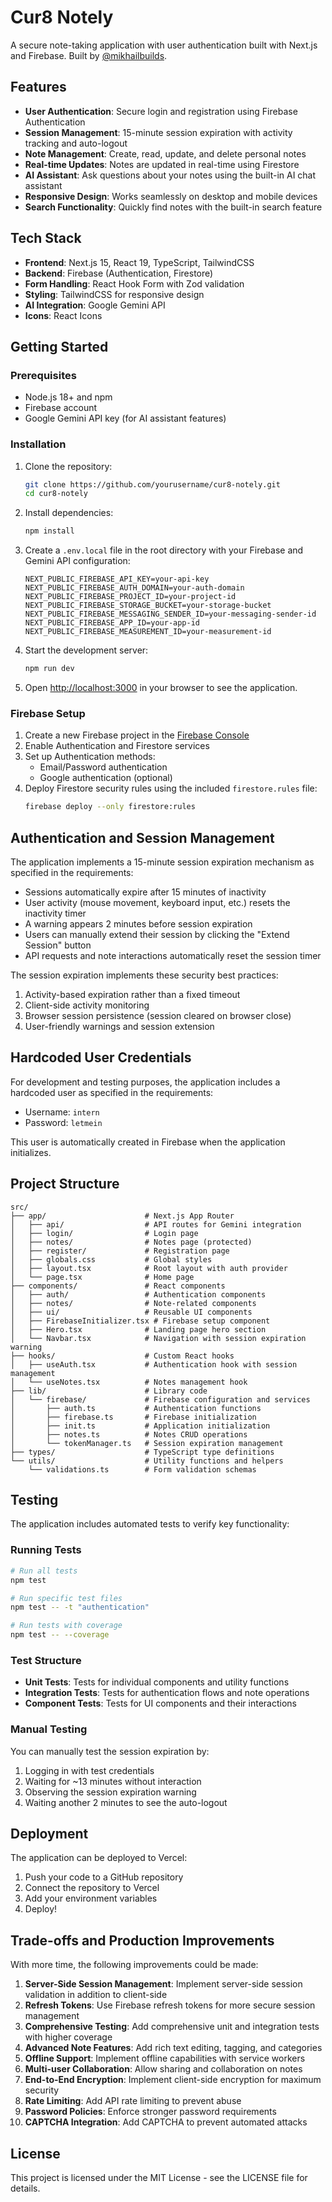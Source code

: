 # Cur8 Notely

A secure note-taking application with user authentication built with Next.js and Firebase. Built by [@mikhailbuilds](https://mikhailwijanarko.xyz).

## Features

- **User Authentication**: Secure login and registration using Firebase Authentication
- **Session Management**: 15-minute session expiration with activity tracking and auto-logout
- **Note Management**: Create, read, update, and delete personal notes
- **Real-time Updates**: Notes are updated in real-time using Firestore
- **AI Assistant**: Ask questions about your notes using the built-in AI chat assistant
- **Responsive Design**: Works seamlessly on desktop and mobile devices
- **Search Functionality**: Quickly find notes with the built-in search feature

## Tech Stack

- **Frontend**: Next.js 15, React 19, TypeScript, TailwindCSS
- **Backend**: Firebase (Authentication, Firestore)
- **Form Handling**: React Hook Form with Zod validation
- **Styling**: TailwindCSS for responsive design
- **AI Integration**: Google Gemini API
- **Icons**: React Icons

## Getting Started

### Prerequisites

- Node.js 18+ and npm
- Firebase account
- Google Gemini API key (for AI assistant features)

### Installation

1. Clone the repository:
   ```bash
   git clone https://github.com/yourusername/cur8-notely.git
   cd cur8-notely
   ```

2. Install dependencies:
   ```bash
   npm install
   ```

3. Create a `.env.local` file in the root directory with your Firebase and Gemini API configuration:
   ```
   NEXT_PUBLIC_FIREBASE_API_KEY=your-api-key
   NEXT_PUBLIC_FIREBASE_AUTH_DOMAIN=your-auth-domain
   NEXT_PUBLIC_FIREBASE_PROJECT_ID=your-project-id
   NEXT_PUBLIC_FIREBASE_STORAGE_BUCKET=your-storage-bucket
   NEXT_PUBLIC_FIREBASE_MESSAGING_SENDER_ID=your-messaging-sender-id
   NEXT_PUBLIC_FIREBASE_APP_ID=your-app-id
   NEXT_PUBLIC_FIREBASE_MEASUREMENT_ID=your-measurement-id
   ```

4. Start the development server:
   ```bash
   npm run dev
   ```

5. Open [http://localhost:3000](http://localhost:3000) in your browser to see the application.

### Firebase Setup

1. Create a new Firebase project in the [Firebase Console](https://console.firebase.google.com/)
2. Enable Authentication and Firestore services
3. Set up Authentication methods:
   - Email/Password authentication
   - Google authentication (optional)
4. Deploy Firestore security rules using the included `firestore.rules` file:
   ```bash
   firebase deploy --only firestore:rules
   ```

## Authentication and Session Management

The application implements a 15-minute session expiration mechanism as specified in the requirements:

- Sessions automatically expire after 15 minutes of inactivity
- User activity (mouse movement, keyboard input, etc.) resets the inactivity timer
- A warning appears 2 minutes before session expiration
- Users can manually extend their session by clicking the "Extend Session" button
- API requests and note interactions automatically reset the session timer

The session expiration implements these security best practices:
1. Activity-based expiration rather than a fixed timeout
2. Client-side activity monitoring
3. Browser session persistence (session cleared on browser close)
4. User-friendly warnings and session extension

## Hardcoded User Credentials

For development and testing purposes, the application includes a hardcoded user as specified in the requirements:

- Username: `intern`
- Password: `letmein`

This user is automatically created in Firebase when the application initializes.

## Project Structure

```
src/
├── app/                      # Next.js App Router
│   ├── api/                  # API routes for Gemini integration
│   ├── login/                # Login page
│   ├── notes/                # Notes page (protected)
│   ├── register/             # Registration page
│   ├── globals.css           # Global styles
│   ├── layout.tsx            # Root layout with auth provider
│   └── page.tsx              # Home page
├── components/               # React components
│   ├── auth/                 # Authentication components
│   ├── notes/                # Note-related components
│   ├── ui/                   # Reusable UI components
│   ├── FirebaseInitializer.tsx # Firebase setup component
│   ├── Hero.tsx              # Landing page hero section
│   └── Navbar.tsx            # Navigation with session expiration warning
├── hooks/                    # Custom React hooks
│   ├── useAuth.tsx           # Authentication hook with session management
│   └── useNotes.tsx          # Notes management hook
├── lib/                      # Library code
│   └── firebase/             # Firebase configuration and services
│       ├── auth.ts           # Authentication functions
│       ├── firebase.ts       # Firebase initialization
│       ├── init.ts           # Application initialization
│       ├── notes.ts          # Notes CRUD operations
│       └── tokenManager.ts   # Session expiration management
├── types/                    # TypeScript type definitions
└── utils/                    # Utility functions and helpers
    └── validations.ts        # Form validation schemas
```

## Testing

The application includes automated tests to verify key functionality:

### Running Tests

```bash
# Run all tests
npm test

# Run specific test files
npm test -- -t "authentication"

# Run tests with coverage
npm test -- --coverage
```

### Test Structure

- **Unit Tests**: Tests for individual components and utility functions
- **Integration Tests**: Tests for authentication flows and note operations
- **Component Tests**: Tests for UI components and their interactions

### Manual Testing

You can manually test the session expiration by:

1. Logging in with test credentials
2. Waiting for ~13 minutes without interaction
3. Observing the session expiration warning
4. Waiting another 2 minutes to see the auto-logout

## Deployment

The application can be deployed to Vercel:

1. Push your code to a GitHub repository
2. Connect the repository to Vercel
3. Add your environment variables
4. Deploy!

## Trade-offs and Production Improvements

With more time, the following improvements could be made:

1. **Server-Side Session Management**: Implement server-side session validation in addition to client-side
2. **Refresh Tokens**: Use Firebase refresh tokens for more secure session management
3. **Comprehensive Testing**: Add comprehensive unit and integration tests with higher coverage
4. **Advanced Note Features**: Add rich text editing, tagging, and categories
5. **Offline Support**: Implement offline capabilities with service workers
6. **Multi-user Collaboration**: Allow sharing and collaboration on notes
7. **End-to-End Encryption**: Implement client-side encryption for maximum security
8. **Rate Limiting**: Add API rate limiting to prevent abuse
9. **Password Policies**: Enforce stronger password requirements
10. **CAPTCHA Integration**: Add CAPTCHA to prevent automated attacks

## License

This project is licensed under the MIT License - see the LICENSE file for details.
